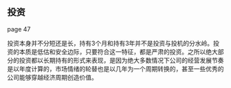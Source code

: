## 投资

page 47

投资本身并不分短还是长，持有3个月和持有3年并不是投资与投机的分水岭。投资的本质是低估和安全边际，只要符合这一特征，都是严肃的投资。之所以绝大部分的投资都以长期持有的形式来表现，是因为绝大多数情况下公司的经营发展节奏是以年度计算的，市场情绪的轮替也是以几年为一个周期转换的，甚至一些优秀的公司能够穿越经济周期创造价值。
